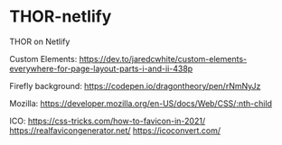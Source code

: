 # THOR-netlify
THOR on Netlify

Custom Elements:
https://dev.to/jaredcwhite/custom-elements-everywhere-for-page-layout-parts-i-and-ii-438p

Firefly background:
https://codepen.io/dragontheory/pen/rNmNyJz

Mozilla:
https://developer.mozilla.org/en-US/docs/Web/CSS/:nth-child

ICO:
https://css-tricks.com/how-to-favicon-in-2021/
https://realfavicongenerator.net/
https://icoconvert.com/
